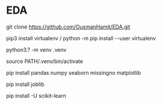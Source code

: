 # EDA

git clone https://github.com/OusmanHamit/EDA.git

pip3 install virtualenv / python -m pip install --user virtualenv

python3.? -m venv .venv  
              
source PATH/.venv/bin/activate

pip install pandas numpy seaborn missingno matplotlib

pip install joblib

pip install -U scikit-learn

